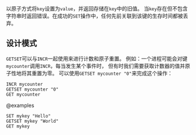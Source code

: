 以原子方式将`key`设置为`value`，并返回存储在`key`中的旧值。
当`key`存在但不包含字符串时返回错误。在成功的`SET`操作中，任何先前关联到该键的生存时间都被丢弃。

## 设计模式

`GETSET`可以与`INCR`一起使用来进行计数和原子重置。
例如：一个进程可能会对键`mycounter`调用`INCR`，每当发生某个事件时，
但有时我们需要获取计数器的值并原子性地将其重置为零。
可以使用`GETSET mycounter "0"`来完成这个操作：

```cli
INCR mycounter
GETSET mycounter "0"
GET mycounter
```

@examples

```cli
SET mykey "Hello"
GETSET mykey "World"
GET mykey
```
